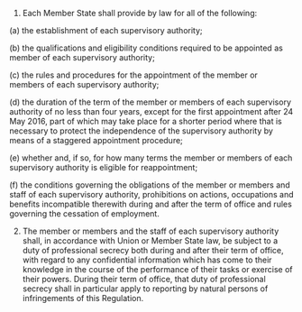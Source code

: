1. Each Member State shall provide by law for all of the following:

(a) the establishment of each supervisory authority;

(b) the qualifications and eligibility conditions required to be appointed as member of each supervisory authority;

(c) the rules and procedures for the appointment of the member or members of each supervisory authority;

(d) the duration of the term of the member or members of each supervisory authority of no less than four years, except for the first appointment after 24 May 2016, part of which may take place for a shorter period where that is necessary to protect the independence of the supervisory authority by means of a staggered appointment procedure;

(e) whether and, if so, for how many terms the member or members of each supervisory authority is eligible for reappointment;

(f) the conditions governing the obligations of the member or members and staff of each supervisory authority, prohibitions on actions, occupations and benefits incompatible therewith during and after the term of office and rules governing the cessation of employment.

2. The member or members and the staff of each supervisory authority shall, in accordance with Union or Member State law, be subject to a duty of professional secrecy both during and after their term of office, with regard to any confidential information which has come to their knowledge in the course of the performance of their tasks or exercise of their powers. During their term of office, that duty of professional secrecy shall in particular apply to reporting by natural persons of infringements of this Regulation.
